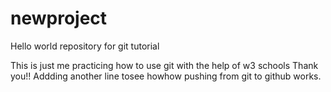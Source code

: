 # newproject
Hello world repository for git tutorial

This is just me practicing how to use git with the help of w3 schools
Thank you!!
Addding another line tosee howhow pushing from git to github works.

